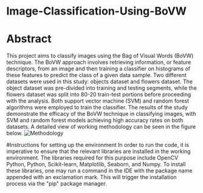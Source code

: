 # Image-Classification-Using-BoVW
# Abstract
This project aims to classify images using the Bag of Visual Words (BoVW) technique. The BoVW approach involves retrieving information, or feature descriptors, from an image and then training a classifier on histograms of these features to predict the class of a given data sample. Two different datasets were used in this study: objects dataset and flowers dataset. The object dataset was pre-divided into training and testing segments, while the flowers dataset was split into 80-20 train-test portions before proceeding with the analysis. Both support vector machine (SVM) and random forest algorithms were employed to train the classifier. The results of the study demonstrate the efficacy of the BoVW technique in classifying images, with SVM and random forest models achieving high accuracy rates on both datasets.
A detailed view of working methodology can be seen in the figure below.
![Methodology](https://user-images.githubusercontent.com/127693395/224572829-81a890bd-4df7-4403-b665-8a6c212b6369.png)


#Instructions for setting up the environment
In order to run the code, it is imperative to ensure that the relevant libraries are installed in the working environment. The libraries required for this purpose include OpenCV Python, Python, Scikit-learn, Matplotlib, Seaborn, and Numpy. To install these libraries, one may run a command in the IDE with the package name appended with an exclamation mark. This will trigger the installation process via the "pip" package manager.
